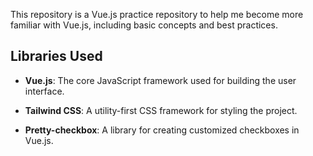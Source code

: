 
This repository is a Vue.js practice repository to help me become more familiar with Vue.js, including basic concepts and best practices.


## Libraries Used

- **Vue.js**: The core JavaScript framework used for building the user interface.

- **Tailwind CSS**: A utility-first CSS framework for styling the project.

- **Pretty-checkbox**: A library for creating customized checkboxes in Vue.js.
